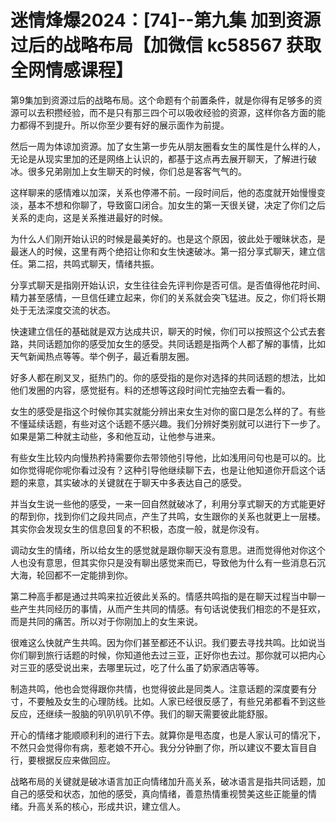 # 迷情烽爆2024：[74]--第九集 加到资源过后的战略布局【加微信 kc58567 获取全网情感课程】

第9集加到资源过后的战略布局。这个命题有个前置条件，就是你得有足够多的资源可以去积攒经验，而不是只有那三四个可以吸收经验的资源，这样你各方面的能力都得不到提升。所以你至少要有好的展示面作为前提。

然后一周为体谅加资源。加了女生第一步先从朋友圈看女生的属性是什么样的人，无论是从现实里加的还是网络上认识的，都基于这点再去展开聊天，了解进行破冰。很多兄弟刚加上女生聊天的时候，你们总是客客气气的。

这样聊来的感情难以加深，关系也停滞不前。一段时间后，他的态度就开始慢慢变淡，基本不想和你聊了，导致窗口闭合。加女生的第一天很关键，决定了你们之后关系的走向，这是关系推进最好的时候。

为什么人们刚开始认识的时候是最美好的。也是这个原因，彼此处于暧昧状态，是最迷人的时候，这里有两个绝招让你和女生快速破冰。第一招分享式聊天，建立信任。第二招，共鸣式聊天，情绪共振。

分享式聊天是指刚开始认识，女生往往会先评判你是否可信。是否值得他花时间、精力甚至感情，一旦信任建立起来，你们的关系就会突飞猛进。反之，你们将长期处于无法深度交流的状态。

快速建立信任的基础就是双方达成共识，聊天的时候，你们可以按照这个公式去套路，共同话题加你的感受加女生的感受。共同话题是指两个人都了解的事情，比如天气新闻热点等等。举个例子，最近看朋友圈。

好多人都在刷叉叉，挺热门的。你的感受指的是你对选择的共同话题的想法，比如他们发圈的内容，感觉挺有。料的还想等这段时间忙完抽空去看一看的。

女生的感受是指这个时候你其实就能分辨出来女生对你的窗口是怎么样的了。有些不懂延续话题，有些对这个话题不感兴趣。我们分辨好类别就可以进行下一步了。如果是第二种就主动些，多和他互动，让他参与进来。

有些女生比较内向慢热矜持需要你去带领他引导他，比如浅用问句也是可以的。比如你觉得呢你呢你看过没有？这种引导他继续聊下去，也是让他知道你开启这个话题的来意，其实破冰的关键就在于聊天中多表达自己的感受。

并当女生说一些他的感受，一来一回自然就破冰了，利用分享式聊天的方式能更好的帮到你，找到你们之段共同点，产生了共鸣，女生跟你的关系也就更上一层楼。其实你会发现女生的信息回复的不积极，态度一般，就是你没有。

调动女生的情绪，所以给女生的感觉就是跟你聊天没有意思。进而觉得他对你这个人也没有意思，但其实你只是没有聊出感觉来而已，导致他为什么有一些消息石沉大海，轮回都不一定能排到你。

第二种高手都是通过共鸣来拉近彼此关系的。情感共鸣指的是在聊天过程当中聊一些产生共同经历的事情，从而产生共同的情感。有句话说使我们相恋的不是狂欢，而是共同的痛苦。所以对于你刚加上的女生来说。

很难这么快就产生共鸣。因为你们甚至都还不认识。我们要去寻找共鸣。比如说当你们聊到旅行话题的时候，你知道他去过三亚，正好你也去过。那你就可以把内心对三亚的感受说出来，去哪里玩过，吃了什么虽了奶家酒店等等。

制造共鸣，他也会觉得跟你共情，也觉得彼此是同类人。注意话题的深度要有分寸，不要触及女生的心理防线。比如。人家已经很反感了，有些兄弟都看不到这些反应，还继续一股脑的叭叭叭叭不停。我们的聊天需要彼此能舒服。

开心的情绪才能顺顺利利的进行下去。就算你是甩态度，也是人家认可的情况下，不然只会觉得你有病，惹老娘不开心。我分分钟删了你，所以建议不要太盲目自行，要根据反应来做回应。

战略布局的关键就是破冰语言加正向情绪加升高关系，破冰语言是指共同话题，加自己的感受和状态，加他的感受，真向情绪，善意热情重视赞美这些正能量的情绪。升高关系的核心，形成共识，建立信人。

